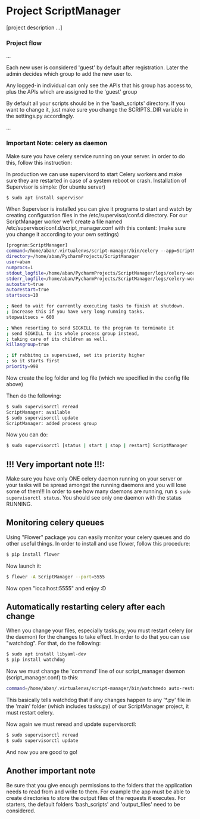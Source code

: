 # Project ScriptManager
[project description ...]
### Project flow
...

Each new user is considered 'guest' by default after registration. Later the admin decides which group to add the new user to. 

Any logged-in individual can only see the APIs that his group has access to, plus the APIs which are assigned to the 'guest' group

By default all your scripts should be in the 'bash_scripts' directory. If you want to change it, just make sure you change the SCRIPTS_DIR variable in the settings.py accordingly.

...


### Important Note: celery as daemon
Make sure you have celery service running on your server. 
in order to do this, follow this instruction:

In production we can use supervisord to start Celery workers and make sure they are restarted in case of a system reboot or crash. Installation of Supervisor is simple:
(for ubuntu server)
```bash
$ sudo apt install supervisor
```
When Supervisor is installed you can give it programs to start and watch by creating configuration files in the /etc/supervisor/conf.d directory. For our ScriptManager worker we’ll create a file named /etc/supervisor/conf.d/script_manager.conf with this content:
(make sure you change it according to your own settings)
```bash
[program:ScriptManager]
command=/home/aban/.virtualenvs/script-manager/bin/celery --app=ScriptManager.celery:app worker --loglevel=INFO
directory=/home/aban/PycharmProjects/ScriptManager
user=aban
numprocs=1
stdout_logfile=/home/aban/PycharmProjects/ScriptManager/logs/celery-worker.log
stderr_logfile=/home/aban/PycharmProjects/ScriptManager/logs/celery-worker.log
autostart=true
autorestart=true
startsecs=10

; Need to wait for currently executing tasks to finish at shutdown.
; Increase this if you have very long running tasks.
stopwaitsecs = 600

; When resorting to send SIGKILL to the program to terminate it
; send SIGKILL to its whole process group instead,
; taking care of its children as well.
killasgroup=true

; if rabbitmq is supervised, set its priority higher
; so it starts first
priority=998

```

Now create the log folder and log file (which we specified in the config file above)

Then do the following:

```bash
$ sudo supervisorctl reread
ScriptManager: available
$ sudo supervisorctl update
ScriptManager: added process group 
```

Now you can do:

```bash
$ sudo supervisorctl [status | start | stop | restart] ScriptManager 
```
## !!! Very important note !!!:
Make sure you have only ONE celery daemon running on your server or your tasks will be spread amongst the running daemons and you will lose some of them!!!
In order to see how many daemons are running, run ```$ sudo supervisorctl status```. You should see only one daemon with the status RUNNING.
## Monitoring celery queues
Using "Flower" package you can easily monitor your celery queues and do other useful things. 
In order to install and use flower, follow this procedure:

```bash
$ pip install flower
```

Now launch it:
```bash
$ flower -A ScriptManager --port=5555
```

Now open "localhost:5555" and enjoy :D

## Automatically restarting celery after each change
When you change your files, especially tasks.py, you must restart celery (or the daemon) for the changes to take effect. In order to do that you can use "watchdog". For that, do the following:

```bash
$ sudo apt install libyaml-dev
$ pip install watchdog
```
Now we must change the 'command' line of our script_manager daemon (script_manager.conf) to this:

```bash
command=/home/aban/.virtualenvs/script-manager/bin/watchmedo auto-restart -p '*.py' -d main/ -- /home/aban/.virtualenvs/script-manager/bin/celery --app=ScriptManager.celery:app worker --loglevel=INFO
```
This basically tells watchdog that if any changes happen to any '*.py' file in the 'main' folder (which includes tasks.py) of our ScriptManager project, it must restart celery.

Now again we must reread and update supervisorctl:

```bash
$ sudo supervisorctl reread
$ sudo supervisorctl update
```
And now you are good to go!


## Another important note
Be sure that you give enough permissions to the folders that the application needs to read from and write to them.
For example the app must be able to create directories to store the output files of the requests it executes.
For starters, the default folders 'bash_scripts' and 'output_files' need to be considered.   